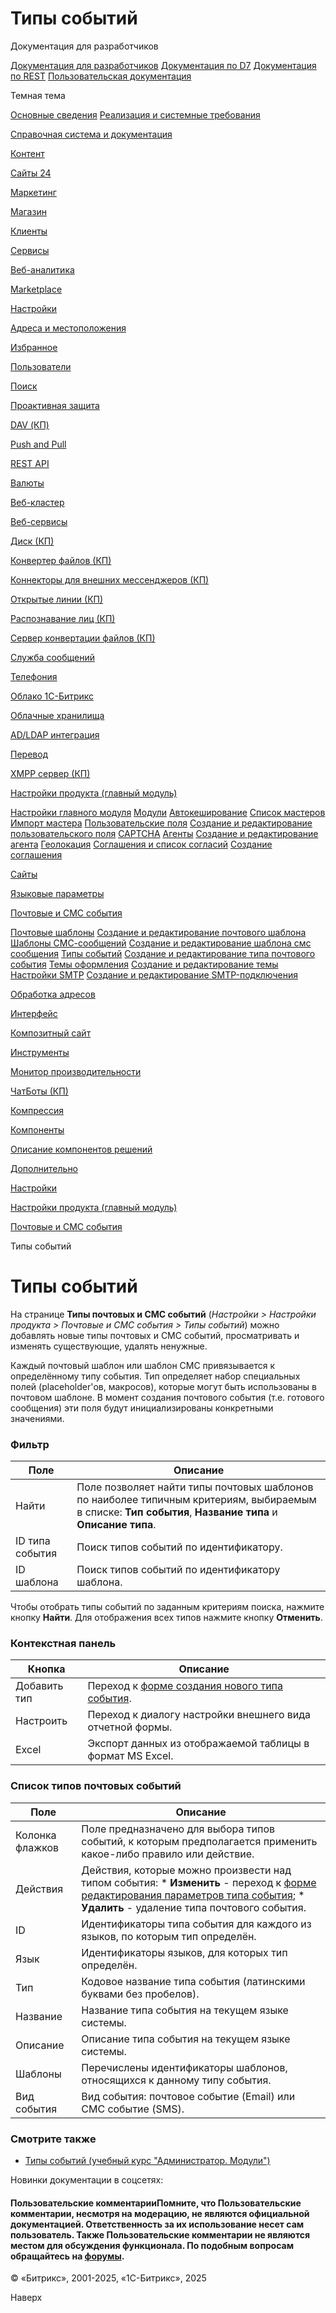 # Типы событий

Документация для разработчиков

[Документация для разработчиков](https://dev.1c-bitrix.ru/api_help/)
[Документация по D7](https://dev.1c-bitrix.ru/api_d7/)
[Документация по REST](https://dev.1c-bitrix.ru/rest_help/)
[Пользовательская документация](https://dev.1c-bitrix.ru/user_help/)

Темная тема

[Основные сведения](/user_help/index.php)
[Реализация и системные требования](/user_help/reqintro.php)

[Справочная система и документация](/user_help/help/index.php)

[Контент](/user_help/content/index.php)

[Сайты 24](/user_help/sites24/index.php)

[Маркетинг](/user_help/marketing/index.php)

[Магазин](/user_help/store/index.php)

[Клиенты](/user_help/clients/index.php)

[Сервисы](/user_help/service/index.php)

[Веб-аналитика](/user_help/statistic/index.php)

[Marketplace](/user_help/marketplace/index.php)

[Настройки](/user_help/settings/index.php)

[Адреса и местоположения](/user_help/settings/location/index.php)

[Избранное](/user_help/settings/favorites/index.php)

[Пользователи](/user_help/settings/users/index.php)

[Поиск](/user_help/settings/search/index.php)

[Проактивная защита](/user_help/settings/security/index.php)

[DAV (КП)](/user_help/settings/dav/index.php)

[Push and Pull](/user_help/settings/pull/index.php)

[REST API](/user_help/settings/rest_api/index.php)

[Валюты](/user_help/settings/currency/index.php)

[Веб-кластер](/user_help/settings/cluster/index.php)

[Веб-сервисы](/user_help/settings/webservice/index.php)

[Диск (КП)](/user_help/settings/disk/index.php)

[Конвертер файлов (КП)](/user_help/settings/transformer/index.php)

[Коннекторы для внешних мессенджеров (КП)](/user_help/settings/imconnector/index.php)

[Открытые линии (КП)](/user_help/settings/imopenlines/index.php)

[Распознавание лиц (КП)](/user_help/settings/faceid/index.php)

[Сервер конвертации файлов (КП)](/user_help/settings/transformercontroller/index.php)

[Служба сообщений](/user_help/settings/message_service/index.php)

[Телефония](/user_help/settings/voximplant/index.php)

[Облако 1С-Битрикс](/user_help/settings/bitrixcloud/index.php)

[Облачные хранилища](/user_help/settings/clouds/index.php)

[AD/LDAP интеграция](/user_help/settings/ldap/index.php)

[Перевод](/user_help/settings/translate/index.php)

[XMPP сервер (КП)](/user_help/settings/xmpp/index.php)

[Настройки продукта (главный модуль)](/user_help/settings/settings/index.php)

[Настройки главного модуля](/user_help/settings/settings/settings.php)
[Модули](/user_help/settings/settings/module_admin.php)
[Автокеширование](/user_help/settings/settings/cache.php)
[Список мастеров](/user_help/settings/settings/wizard_list.php)
[Импорт мастера](/user_help/settings/settings/wizard_load.php)
[Пользовательские поля](/user_help/settings/settings/userfield_admin.php)
[Создание и редактирование пользовательского поля](/user_help/settings/settings/userfield_edit.php)
[CAPTCHA](/user_help/settings/settings/captcha.php)
[Агенты](/user_help/settings/settings/agent_list.php)
[Создание и редактирование агента](/user_help/settings/settings/agent_edit.php)
[Геолокация](/user_help/settings/settings/geoip_handlers_list.php)
[Соглашения и список согласий](/user_help/settings/settings/agreement_admin.php)
[Создание соглашения](/user_help/settings/settings/agreement_edit.php)

[Сайты](/user_help/settings/settings/sites/index.php)

[Языковые параметры](/user_help/settings/settings/lang_parametrs/index.php)

[Почтовые и СМС события](/user_help/settings/settings/mail_events/index.php)

[Почтовые шаблоны](/user_help/settings/settings/mail_events/message_admin.php)
[Создание и редактирование почтового шаблона](/user_help/settings/settings/mail_events/message_edit.php)
[Шаблоны СМС-сообщений](/user_help/settings/settings/mail_events/sms_tamplate.php)
[Создание и редактирование шаблона смс сообщения](/user_help/settings/settings/mail_events/sms_edit.php)
[Типы событий](/user_help/settings/settings/mail_events/type_admin.php)
[Создание и редактирование типа почтового события](/user_help/settings/settings/mail_events/type_edit.php)
[Темы оформления](/user_help/settings/settings/mail_events/message_theme_admin.php)
[Создание и редактирование темы](/user_help/settings/settings/mail_events/message_theme_edit.php)
[Настройки SMTP](/user_help/settings/settings/mail_events/smtp_settings.php)
[Создание и редактирование SMTP-подключения](/user_help/settings/settings/mail_events/smtp_edit.php)

[Обработка адресов](/user_help/settings/settings/urlrewrite/index.php)

[Интерфейс](/user_help/settings/settings/user_settings/index.php)

[Композитный сайт](/user_help/settings/settings/composite/index.php)

[Инструменты](/user_help/settings/utilities/index.php)

[Монитор производительности](/user_help/settings/perfmon/index.php)

[ЧатБоты (КП)](/user_help/settings/imbot/index.php)

[Компрессия](/user_help/settings/compression/index.php)

[Компоненты](/user_help/components/index.php)

[Описание компонентов решений](/user_help/description_decisions/index.php)

[Дополнительно](/user_help/additional/index.php)

[Настройки](/user_help/settings/index.php)

[Настройки продукта (главный модуль)](/user_help/settings/settings/index.php)

[Почтовые и СМС события](/user_help/settings/settings/mail_events/index.php)

Типы событий

# Типы событий

На странице **Типы почтовых и СМС событий** (*Настройки > Настройки продукта > Почтовые и СМС события > Типы событий*) можно добавлять новые типы почтовых и СМС событий, просматривать и изменять существующие, удалять ненужные.

Каждый почтовый шаблон или шаблон СМС привязывается к определённому типу события. Тип определяет набор специальных полей (placeholder'ов, макросов), которые могут быть использованы в почтовом шаблоне. В момент создания почтового события (т.е. готового сообщения) эти поля будут инициализированы конкретными значениями.

  

### Фильтр

| Поле | Описание |
| --- | --- |
| Найти | Поле позволяет найти типы почтовых шаблонов по наиболее типичным критериям, выбираемым в списке: **Тип события**, **Название типа** и **Описание типа**. |
| ID типа события | Поиск типов событий по идентификатору. |
| ID шаблона | Поиск типов событий по идентификатору шаблона. |

Чтобы отобрать типы событий по заданным критериям поиска, нажмите кнопку **Найти**. Для отображения всех типов нажмите кнопку **Отменить**.

### Контекстная панель

| Кнопка | Описание |
| --- | --- |
| Добавить тип | Переход к [форме создания нового типа события](/user_help/settings/settings/mail_events/type_edit.php). |
| Настроить | Переход к диалогу настройки внешнего вида отчетной формы. |
| Excel | Экспорт данных из отображаемой таблицы в формат MS Excel. |

### Список типов почтовых событий

| Поле | Описание |
| --- | --- |
| Колонка флажков | Поле предназначено для выбора типов событий, к которым предполагается применить какое-либо правило или действие. |
| Действия | Действия, которые можно произвести над типом события:  * **Изменить** - переход к [форме редактирования параметров типа события](/user_help/settings/settings/mail_events/type_edit.php); * **Удалить** - удаление типа почтового события. |
| ID | Идентификаторы типа события для каждого из языков, по которым тип определён. |
| Язык | Идентификаторы языков, для которых тип определён. |
| Тип | Кодовое название типа события (латинскими буквами без пробелов). |
| Название | Название типа события на текущем языке системы. |
| Описание | Описание типа события на текущем языке системы. |
| Шаблоны | Перечислены идентификаторы шаблонов, относящихся к данному типу события. |
| Вид события | Вид события: почтовое событие (Email) или СМС событие (SMS). |

### Смотрите также

* [Типы событий (учебный курс "Администратор. Модули")](https://dev.1c-bitrix.ru/learning/course/index.php?COURSE_ID=41&LESSON_ID=3534)

Новинки документации в соцсетях:

#### Пользовательские комментарииПомните, что Пользовательские комментарии, несмотря на модерацию, не являются официальной документацией. Ответственность за их использование несет сам пользователь. Также Пользовательские комментарии не являются местом для обсуждения функционала. По подобным вопросам обращайтесь на [форумы](http://dev.1c-bitrix.ru/community/forums/group1/).

© «Битрикс», 2001-2025, «1С-Битрикс», 2025

Наверх